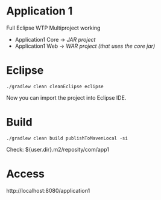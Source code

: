 # Application 1

Full Eclipse WTP Multiproject working
* Application1 Core -> *JAR project*
* Application1 Web -> *WAR project (that uses the core jar)*

# Eclipse
`./gradlew clean cleanEclipse eclipse`

Now you can import the project into Eclipse IDE.

# Build
`./gradlew clean build publishToMavenLocal -si`

Check: ${user.dir}.m2/reposity/com/app1

# Access
http://localhost:8080/application1